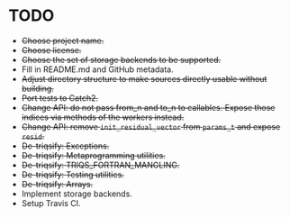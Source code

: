 TODO
====

* ~~Choose project name.~~
* ~~Choose license.~~
* ~~Choose the set of storage backends to be supported.~~
* Fill in README.md and GitHub metadata.
* ~~Adjust directory structure to make sources directly usable without building.~~
* ~~Port tests to Catch2.~~
* ~~Change API: do not pass from_n and to_n to callables. Expose those indices via methods of the workers instead.~~
* ~~Change API: remove `init_residual_vector` from `params_t` and expose `resid`.~~
* ~~De-triqsify: Exceptions.~~
* ~~De-triqsify: Metaprogramming utilities.~~
* ~~De-triqsify: TRIQS_FORTRAN_MANGLING.~~
* ~~De-triqsify: Testing utilities.~~
* ~~De-triqsify: Arrays.~~
* Implement storage backends.
* Setup Travis CI.
